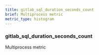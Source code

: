 ```yaml
---
title: gitlab_sql_duration_seconds_count
brief: Multiprocess metric
metric_type: histogram
---
```

### gitlab_sql_duration_seconds_count

Multiprocess metric